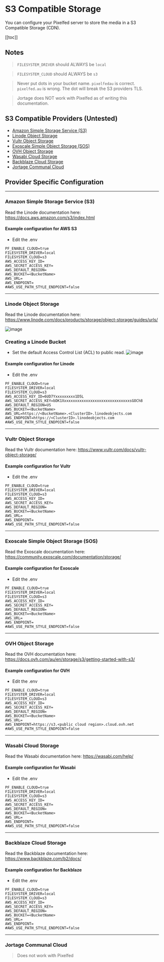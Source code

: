 # S3 Compatible Storage 

You can configure your Pixelfed server to store the media in a S3 Compatible Storage (CDN).

[[toc]]

## Notes
> `FILESYSTEM_DRIVER` should ALWAYS be `local`

> `FILESYSTEM_CLOUD` should ALWAYS be `s3`

> Never put dots in your bucket name. `pixelfedau` is correct. `pixelfed.au` is wrong. The dot will break the S3 providers TLS.

> Jortage does NOT work with Pixelfed as of writing this documentation.

## S3 Compatible Providers (Untested)
* [Amazon Simple Storage Service (S3)](https://aws.amazon.com/s3/)
* [Linode Object Storage](https://www.linode.com/products/object-storage/)
* [Vultr Object Storage](https://www.vultr.com/products/object-storage/)
* [Exoscale Simple Object Storage (SOS)](https://www.exoscale.com/object-storage/)
* [OVH Object Storage](https://www.ovhcloud.com/en-au/public-cloud/object-storage/)
* [Wasabi Cloud Storage](https://wasabi.com/s3-compatible-cloud-storage/)
* [Backblaze Cloud Storage](https://www.backblaze.com/b2/cloud-storage.html)
* [Jortage Communal Cloud](https://jortage.com/)

## Provider Specific Configuration
----

### Amazon Simple Storage Service (S3)
Read the Linode documentation here: https://docs.aws.amazon.com/s3/index.html

#### Example configuration for AWS S3
* Edit the .env
```
PF_ENABLE_CLOUD=true
FILESYSTEM_DRIVER=local
FILESYSTEM_CLOUD=s3
AWS_ACCESS_KEY_ID=
AWS_SECRET_ACCESS_KEY=
AWS_DEFAULT_REGION=
AWS_BUCKET=<BucketName>
AWS_URL=
AWS_ENDPOINT=
#AWS_USE_PATH_STYLE_ENDPOINT=false
```

----

### Linode Object Storage
Read the Linode documentation here: https://www.linode.com/docs/products/storage/object-storage/guides/urls/

![image](https://user-images.githubusercontent.com/17537000/172040619-e4df59e7-bc3e-4aaf-adb4-9e1595d76be4.png)

### Creating a Linode Bucket
* Set the default Access Control List (ACL) to public read.
![image](https://user-images.githubusercontent.com/17537000/172041581-6e3b80bd-7c7b-4d39-87fa-208f8d5505a4.png)


#### Example configuration for Linode
* Edit the .env
```
PF_ENABLE_CLOUD=true
FILESYSTEM_DRIVER=local
FILESYSTEM_CLOUD=s3
AWS_ACCESS_KEY_ID=6UD7Yxxxxxxxxx1D5L
AWS_SECRET_ACCESS_KEY=bDK1XxxxxxxxxxxxxxxxxxxxxxxxxxxxxxxsGOCh8
AWS_DEFAULT_REGION=US
AWS_BUCKET=<BucketName>
AWS_URL=https://<BucketName>.<ClusterID>.linodeobjects.com
AWS_ENDPOINT=https://<ClusterID>.linodeobjects.com
#AWS_USE_PATH_STYLE_ENDPOINT=false
```

----

### Vultr Object Storage
Read the Vultr documentation here: https://www.vultr.com/docs/vultr-object-storage/

#### Example configuration for Vultr
* Edit the .env
```
PF_ENABLE_CLOUD=true
FILESYSTEM_DRIVER=local
FILESYSTEM_CLOUD=s3
AWS_ACCESS_KEY_ID=
AWS_SECRET_ACCESS_KEY=
AWS_DEFAULT_REGION=
AWS_BUCKET=<BucketName>
AWS_URL=
AWS_ENDPOINT=
#AWS_USE_PATH_STYLE_ENDPOINT=false
```

----

### Exoscale Simple Object Storage (SOS)
Read the Exoscale documentation here: https://community.exoscale.com/documentation/storage/

#### Example configuration for Exoscale
* Edit the .env
```
PF_ENABLE_CLOUD=true
FILESYSTEM_DRIVER=local
FILESYSTEM_CLOUD=s3
AWS_ACCESS_KEY_ID=
AWS_SECRET_ACCESS_KEY=
AWS_DEFAULT_REGION=
AWS_BUCKET=<BucketName>
AWS_URL=
AWS_ENDPOINT=
#AWS_USE_PATH_STYLE_ENDPOINT=false
```

----

### OVH Object Storage
Read the OVH documentation here: https://docs.ovh.com/au/en/storage/s3/getting-started-with-s3/

#### Example configuration for OVH
* Edit the .env
```
PF_ENABLE_CLOUD=true
FILESYSTEM_DRIVER=local
FILESYSTEM_CLOUD=s3
AWS_ACCESS_KEY_ID=
AWS_SECRET_ACCESS_KEY=
AWS_DEFAULT_REGION=
AWS_BUCKET=<BucketName>
AWS_URL=
AWS_ENDPOINT=https://s3.<public cloud region>.cloud.ovh.net
#AWS_USE_PATH_STYLE_ENDPOINT=false
```

----

### Wasabi Cloud Storage
Read the Wasabi documentation here: https://wasabi.com/help/

#### Example configuration for Wasabi
* Edit the .env
```
PF_ENABLE_CLOUD=true
FILESYSTEM_DRIVER=local
FILESYSTEM_CLOUD=s3
AWS_ACCESS_KEY_ID=
AWS_SECRET_ACCESS_KEY=
AWS_DEFAULT_REGION=
AWS_BUCKET=<BucketName>
AWS_URL=
AWS_ENDPOINT=
#AWS_USE_PATH_STYLE_ENDPOINT=false
```

----

### Backblaze Cloud Storage
Read the Backblaze documentation here: https://www.backblaze.com/b2/docs/

#### Example configuration for Backblaze
* Edit the .env
```
PF_ENABLE_CLOUD=true
FILESYSTEM_DRIVER=local
FILESYSTEM_CLOUD=s3
AWS_ACCESS_KEY_ID=
AWS_SECRET_ACCESS_KEY=
AWS_DEFAULT_REGION=
AWS_BUCKET=<BucketName>
AWS_URL=
AWS_ENDPOINT=
#AWS_USE_PATH_STYLE_ENDPOINT=false
```

----

### Jortage Communal Cloud
> Does not work with Pixelfed
